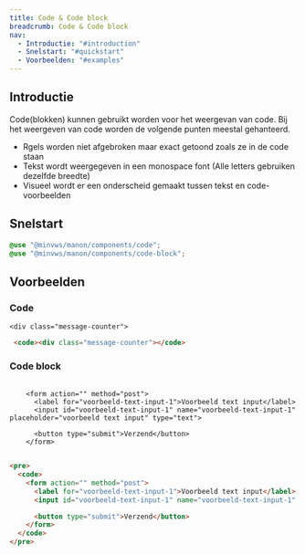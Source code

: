```yaml
---
title: Code & Code block
breadcrumb: Code & Code block
nav:
  - Introductie: "#introduction"
  - Snelstart: "#quickstart"
  - Voorbeelden: "#examples"
---
```


<h2 id="introduction">Introductie</h2>
Code(blokken) kunnen gebruikt worden voor het weergevan van code. Bij het weergeven van code worden de volgende punten meestal gehanteerd.

- Rgels worden niet afgebroken maar exact getoond zoals ze in de code staan
- Tekst wordt weergegeven in een monospace font (Alle letters gebruiken dezelfde breedte)
- Visueel wordt er een onderscheid gemaakt tussen tekst en code-voorbeelden

<h2 id="quickstart">Snelstart</h2>

```scss
@use "@minvws/manon/components/code";
@use "@minvws/manon/components/code-block";
```

<h2 id="examples">Voorbeelden</h2>

### Code

<code>&lt;div class="message-counter"></code>

```html
 <code><div class="message-counter"></code>
```

### Code block

<pre>
  <code>
    &lt;form action="" method="post">
      &lt;label for="voorbeeld-text-input-1">Voorbeeld text input&lt;/label>
      &lt;input id="voorbeeld-text-input-1" name="voorbeeld-text-input-1" placeholder="voorbeeld text input" type="text">

      &lt;button type="submit">Verzend&lt;/button>
    &lt;/form>
  </code>
</pre>

```html
<pre>
  <code>
    <form action="" method="post">
      <label for="voorbeeld-text-input-1">Voorbeeld text input</label>
      <input id="voorbeeld-text-input-1" name="voorbeeld-text-input-1" placeholder="voorbeeld text input" type="text">

      <button type="submit">Verzend</button>
    </form>
  </code>
</pre>
```
